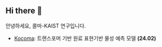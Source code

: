 ## Hi there 👋

안녕하세요, 콜마-KAIST 연구입니다.

* [Kocoma](): 트랜스포머 기반 원료 표현기반 물성 예측 모델  **(24.02)**

<!--

**Here are some ideas to get you started:**

🙋‍♀️ A short introduction - what is your organization all about?
🌈 Contribution guidelines - how can the community get involved?
👩‍💻 Useful resources - where can the community find your docs? Is there anything else the community should know?
🍿 Fun facts - what does your team eat for breakfast?
🧙 Remember, you can do mighty things with the power of [Markdown](https://docs.github.com/github/writing-on-github/getting-started-with-writing-and-formatting-on-github/basic-writing-and-formatting-syntax)
-->
